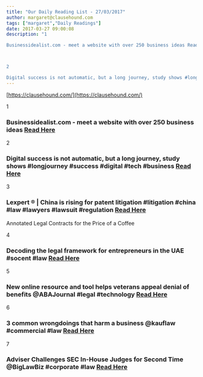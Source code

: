 ```yaml
---
title: "Our Daily Reading List - 27/03/2017"
author: margaret@clausehound.com
tags: ["margaret","Daily Readings"]
date: 2017-03-27 09:00:08
description: "1

Businessidealist.com - meet a website with over 250 business ideas Read Here



2

Digital success is not automatic, but a long journey, study shows #longjourney #success #digital #tech #business..."
---
```


[https://clausehound.com/](https://clausehound.com/)

1

### Businessidealist.com - meet a website with over 250 business ideas [Read Here](http://www.businessidealist.com/)

2

### Digital success is not automatic, but a long journey, study shows #longjourney #success #digital #tech #business [Read Here](https://www.bloomberg.com/enterprise/blog/digital-success-not-automatic-long-journey-study-shows/)

3

### Lexpert ® | China is rising for patent litigation #litigation #china #law #lawyers #lawsuit #regulation [Read Here](http://www.lexpert.ca/article/china-is-rising-for-patent-litigation/?p=&amp;sitecode=lex)

Annotated Legal Contracts
for the Price of a Coffee

4

### Decoding the legal framework for entrepreneurs in the UAE #socent #law  [Read Here](https://goo.gl/Pu6J8l)

5

### New online resource and tool helps veterans appeal denial of benefits @ABAJournal #legal #technology  [Read Here](https://goo.gl/6pJqvt)

6

### 3 common wrongdoings that harm a business @kauflaw #commercial #law  [Read Here](https://goo.gl/Wd99Yf)

7

### Adviser Challenges SEC In-House Judges for Second Time @BigLawBiz #corporate #law  [Read Here](https://goo.gl/cy3vTo)